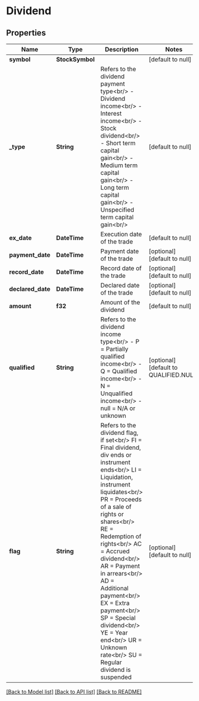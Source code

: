 # Dividend

## Properties
Name | Type | Description | Notes
------------ | ------------- | ------------- | -------------
**symbol** | **StockSymbol** |  | [default to null]
**_type** | **String** | Refers to the dividend payment type&lt;br/&gt; - Dividend income&lt;br/&gt; - Interest income&lt;br/&gt; - Stock dividend&lt;br/&gt; - Short term capital gain&lt;br/&gt; - Medium term capital gain&lt;br/&gt; - Long term capital gain&lt;br/&gt; - Unspecified term capital gain&lt;br/&gt;  | [default to null]
**ex_date** | **DateTime<Utc>** | Execution date of the trade | [default to null]
**payment_date** | **DateTime<Utc>** | Payment date of the trade | [optional] [default to null]
**record_date** | **DateTime<Utc>** | Record date of the trade | [optional] [default to null]
**declared_date** | **DateTime<Utc>** | Declared date of the trade | [optional] [default to null]
**amount** | **f32** | Amount of the dividend | [default to null]
**qualified** | **String** | Refers to the dividend income type&lt;br/&gt; - P &#x3D; Partially qualified income&lt;br/&gt; - Q &#x3D; Qualified income&lt;br/&gt; - N &#x3D; Unqualified income&lt;br/&gt; - null &#x3D; N/A or unknown  | [optional] [default to QUALIFIED.NULL]
**flag** | **String** | Refers to the dividend flag, if set&lt;br/&gt; FI &#x3D; Final dividend, div ends or instrument ends&lt;br/&gt; LI &#x3D; Liquidation, instrument liquidates&lt;br/&gt; PR &#x3D; Proceeds of a sale of rights or shares&lt;br/&gt; RE &#x3D; Redemption of rights&lt;br/&gt; AC &#x3D; Accrued dividend&lt;br/&gt; AR &#x3D; Payment in arrears&lt;br/&gt; AD &#x3D; Additional payment&lt;br/&gt; EX &#x3D; Extra payment&lt;br/&gt; SP &#x3D; Special dividend&lt;br/&gt; YE &#x3D; Year end&lt;br/&gt; UR &#x3D; Unknown rate&lt;br/&gt; SU &#x3D; Regular dividend is suspended  | [optional] [default to null]

[[Back to Model list]](../README.md#documentation-for-models) [[Back to API list]](../README.md#documentation-for-api-endpoints) [[Back to README]](../README.md)

